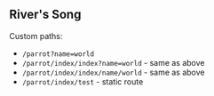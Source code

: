 ## River's Song

Custom paths:

* `/parrot?name=world`
* `/parrot/index/index?name=world` - same as above
* `/parrot/index/index/name/world` - same as above
* `/parrot/index/test` - static route